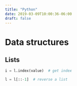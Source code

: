 ```yaml
---
title: "Python"
date: 2019-03-09T10:00:36-06:00
draft: false
---
```


# Data structures
## Lists
```python
i = l.index(value)  # get index

l = l[::-1]  # reverse a list
```